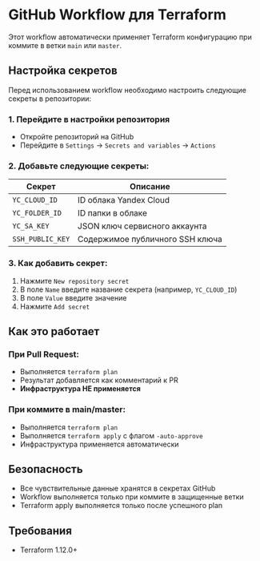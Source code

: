 # GitHub Workflow для Terraform

Этот workflow автоматически применяет Terraform конфигурацию при коммите в ветки `main` или `master`.

## Настройка секретов

Перед использованием workflow необходимо настроить следующие секреты в репозитории:

### 1. Перейдите в настройки репозитория
- Откройте репозиторий на GitHub
- Перейдите в `Settings` → `Secrets and variables` → `Actions`

### 2. Добавьте следующие секреты:

| Секрет | Описание |
|--------|----------|
| `YC_CLOUD_ID` | ID облака Yandex Cloud |
| `YC_FOLDER_ID` | ID папки в облаке | 
| `YC_SA_KEY` | JSON ключ сервисного аккаунта | 
| `SSH_PUBLIC_KEY` | Содержимое публичного SSH ключа | 

### 3. Как добавить секрет:

1. Нажмите `New repository secret`
2. В поле `Name` введите название секрета (например, `YC_CLOUD_ID`)
3. В поле `Value` введите значение
4. Нажмите `Add secret`

## Как это работает

### При Pull Request:
- Выполняется `terraform plan`
- Результат добавляется как комментарий к PR
- **Инфраструктура НЕ применяется**

### При коммите в main/master:
- Выполняется `terraform plan`
- Выполняется `terraform apply` с флагом `-auto-approve`
- Инфраструктура применяется автоматически

## Безопасность

- Все чувствительные данные хранятся в секретах GitHub
- Workflow выполняется только при коммите в защищенные ветки
- Terraform apply выполняется только после успешного plan

## Требования
- Terraform 1.12.0+

